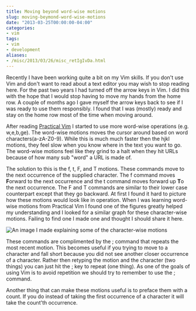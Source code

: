 ```yaml
---
title: Moving beyond word-wise motions
slug: moving-beymond-word-wise-motions
date: "2013-03-25T00:00:00-04:00"
categories:
- vim
tags:
- vim
- development
aliases:
- /misc/2013/03/26/misc_retIgIvDa.html
---
```


Recently I have been working quite a bit on my Vim skills. If you don't use Vim
and don't want to read about a text editor you may wish to stop reading here.
For the past two years I had turned off the arrow keys in Vim. I did this with
the hope that I would stop having to move my hands from the home row. A couple
of months ago I gave myself the arrow keys back to see if I was ready to use
them responsibly. I found that I was (mostly) ready and stay on the home row
most of the time when moving around.

<!-- excerpt -->


After reading [Practical Vim](https://pragprog.com/book/dnvim/practical-vim)
I started to use more word-wise operations (e.g. w,e,b,ge).
The word-wise motions moves the cursor around based on word
characters(a-zA-Z0-9). While
this is much much faster then the hjkl motions, they feel slow when you know
where in the text you want to go. The word-wise motions feel like they grind to
a halt when they hit URLs because of how many sub "word" a URL is made of.

The solution to this is the f, t, F, and T motions. These commands move to the
next occurrence of the supplied character. The f command moves **F**orward to the
next occurrence and the t command moves forward up **T**o the next occurrence. The
F and T commands are similar to their lower case counterpart except that they go
backward. At first I found it hard to picture how these motions would look like
in operation. When I was learning word-wise motions from Practical Vim I found
one of the figures greatly helped my understanding and I looked for a similar
graph for these character-wise motions. Failing to find one I made one and
thought I should share it here.

![An image I made explaining some of the character-wise motions][FASTER_THAN_WORDWISE_IMG]

These commands are complimented by the ; command that repeats the most recent
motion. This becomes useful if you trying to move to a character and fall short
because you did not see another closer occurrence of a character. Rather then
retyping the motion and the character (two things) you can just hit the ; key
to repeat (one thing). As one of the goals of using Vim is to avoid repetition
we should try to remember to use the ; command.

Another thing that can make these motions useful is to preface them with a
count. If you do instead of taking the first occurrence of a character it will
take the count'th occurrence.

[FASTER_THAN_WORDWISE_IMG]: /static/img/blog/2013-03-25-misc_retIgIvDa/fasterthanwordwise-800.jpg
